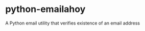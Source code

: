 python-emailahoy
================

A Python email utility that verifies existence of an email address